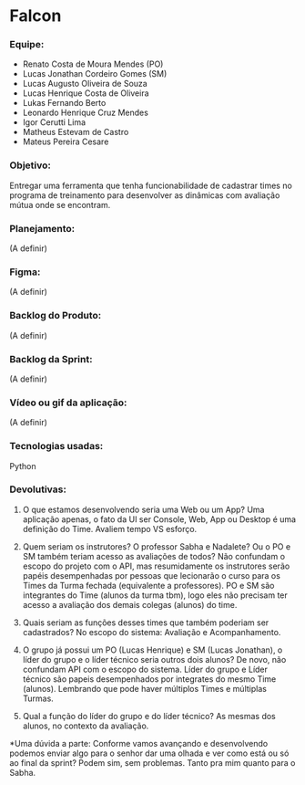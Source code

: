 # Falcon

### Equipe:
* Renato Costa de Moura Mendes (PO)
* Lucas Jonathan Cordeiro Gomes (SM)
* Lucas Augusto Oliveira de Souza
* Lucas Henrique Costa de Oliveira
* Lukas Fernando Berto
* Leonardo Henrique Cruz Mendes
* Igor Cerutti Lima
* Matheus Estevam de Castro
* Mateus Pereira Cesare

### Objetivo:
Entregar uma ferramenta que tenha funcionabilidade de cadastrar times no programa de treinamento para desenvolver as dinâmicas com avaliação mútua onde se encontram.

### Planejamento:
(A definir)

### Figma:
(A definir)

### Backlog do Produto:
(A definir)

### Backlog da Sprint:
(A definir)

### Vídeo ou gif da aplicação:
(A definir)

### Tecnologias usadas:
Python

### Devolutivas:

1. O que estamos desenvolvendo seria uma Web ou um App? 
Uma aplicação apenas, o fato da UI ser Console, Web, App ou Desktop é uma definição do Time. Avaliem tempo VS esforço.

2. Quem seriam os instrutores? O professor Sabha e Nadalete? Ou o PO e SM também teriam acesso as avaliações de todos?
Não confundam o escopo do projeto com o API, mas resumidamente os instrutores serão papéis desempenhadas por pessoas que lecionarão o curso para os Times da Turma fechada (equivalente a professores). PO e SM são integrantes do Time (alunos da turma tbm), logo eles não precisam ter acesso a avaliação dos demais colegas (alunos) do time.

3. Quais seriam as funções desses times que também poderiam ser cadastrados? No escopo do sistema: 
Avaliação e Acompanhamento.

4. O grupo já possui um PO (Lucas Henrique) e SM (Lucas Jonathan), o líder do grupo e o líder técnico seria outros dois alunos? 
De novo, não confundam API com o escopo do sistema. Líder do grupo e Líder técnico são papeis desempenhados por integrates do mesmo Time (alunos). Lembrando que pode haver múltiplos Times e múltiplas Turmas.

5. Qual a função do líder do grupo e do líder técnico? 
As mesmas dos alunos, no contexto da avaliação.

*Uma dúvida a parte: Conforme vamos avançando e desenvolvendo podemos enviar algo para o senhor dar uma olhada e ver como está ou só ao final da sprint? 
Podem sim, sem problemas. Tanto pra mim quanto para o Sabha.

